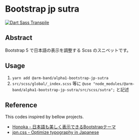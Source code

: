# Bootstrap jp sutra

[![Dart Sass Transpile](https://github.com/arm-band/alpha-bootstrap-jp-sutra/actions/workflows/ci.yml/badge.svg)](https://github.com/arm-band/alpha-bootstrap-jp-sutra/actions/workflows/ci.yml)

## Abstract

Bootstrap 5 で日本語の表示を調整する Scss のスニペットです。

## Usage

1. `yarn add @arm-band/alpha1-bootstrap-jp-sutra`
2. `src/scss/global/_index.scss` 等に `@use "node_modules/@arm-band/alpha1-bootstrap-jp-sutra/src/scss/sutra";` と記述

## Reference

This codes inspired by bellow projects.

- [Honoka \- 日本語も美しく表示できるBootstrapテーマ](https://honokak.osaka/)
- [jpn\.css \- Optimize typography in Japanese](https://kokushin.github.io/jpn.css/)